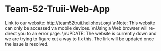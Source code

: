# Team-52-Truii-Web-App
Link to our website: http://team52truii.heliohost.org/
\nNote: This website can only be accessed via mobile devices. 
\nUsing a Web browser will re-direct you to an error page. 
\nUPDATE: The website is currently down and we are trying to figure out a way to fix this. The link will be updated once the issue is resolved.
